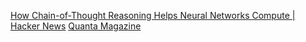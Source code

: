 
[How Chain-of-Thought Reasoning Helps Neural Networks Compute | Hacker News](https://news.ycombinator.com/item?id=39786666)
[Quanta Magazine](https://www.quantamagazine.org/how-chain-of-thought-reasoning-helps-neural-networks-compute-20240321/)
